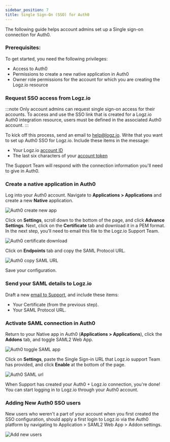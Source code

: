 ```yaml
---
sidebar_position: 7
title: Single Sign-On (SSO) for Auth0
---
```


The following guide helps account admins set up a Single sign-on connection for Auth0.

### Prerequisites: 

To get started, you need the following privileges:

* Access to Auth0
* Permissions to create a new native application in Auth0
* Owner role permissions for the account for which you are creating the Logz.io resource 

### Request SSO access from Logz.io

:::note
Only account admins can request single sign-on access for their accounts. 
To access and use the SSO link that is created for a Logz.io Auth0 integration resource, users must be defined in the associated Auth0 account. 
:::

To kick off this process, send an email to [help@logz.io](mailto:help@logz.io).
Write that you want to set up Auth0 SSO for Logz.io.
Include these items in the message:

* Your Logz.io [account ID](https://docs.logz.io/user-guide/accounts/finding-your-account-id.html)
* The last six characters of your [account token](https://app.logz.io/#/dashboard/settings/manage-accounts)

The Support Team will respond with the connection information you'll need to give in Auth0.


### Create a native application in Auth0

Log into your Auth0 account. Navigate to **Applications > Applications** and create a new **Native** application.

![Auth0 create new app](https://dytvr9ot2sszz.cloudfront.net/logz-docs/sso-providers/auth0/auth0-create-app.png)

Click on **Settings**, scroll down to the bottom of the page, and click **Advance Settings**. Next, click on the **Certificate** tab and download it in a PEM format. In the next step, you’ll need to email this file to the Logz.io Support Team.

![Auth0 certificate download](https://dytvr9ot2sszz.cloudfront.net/logz-docs/sso-providers/auth0/auth-cert-download.png)

Click on **Endpoints** tab and copy the SAML Protocol URL. 

![Auth0 copy SAML URL](https://dytvr9ot2sszz.cloudfront.net/logz-docs/sso-providers/auth0/auth0-copy-url.png)

Save your configuration.

### Send your SAML details to Logz.io

Draft a new [email to Support](mailto:help@logz.io), and include these items:

* Your Certificate (from the previous step).
* Your SAML Protocol URL.


### Activate SAML connection in Auth0

Return to your Native app in Auth0 (**Applications > Applications**), click the **Addons** tab, and toggle SAML2 Web App.

![Auth0 toggle SAML app](https://dytvr9ot2sszz.cloudfront.net/logz-docs/sso-providers/auth0/auth0-saml-web-app.png)

Click on **Settings**, paste the Single Sign-in URL that Logz.io support Team has provided, and click **Enable** at the bottom of the page.

![Auth0 SAML url](https://dytvr9ot2sszz.cloudfront.net/logz-docs/sso-providers/auth0/auth0-saml-url.png)

When Support has created your Auth0 + Logz.io connection, you're done!
You can start logging in to Logz.io through your Auth0 account.

### Adding New Auth0 SSO users

New users who weren't a part of your account when you first created the SSO configuration, should apply a first login to Logz.io via the Auth0 platform by navigating to Application > SAML2 Web App > Addon settings.

![Add new users](https://dytvr9ot2sszz.cloudfront.net/logz-docs/sso-providers/auth0/add-auth-logz.png)